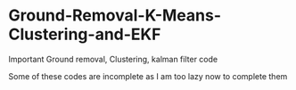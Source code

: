 # Ground-Removal-K-Means-Clustering-and-EKF

Important Ground removal, Clustering, kalman filter code

Some of these codes are incomplete as I am too lazy now to complete them
